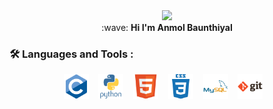 <div id="header" align="center">
  <img src="https://media.giphy.com/media/WDJBtnl2cxgReYekEu/giphy.gif" width="100"/>
</div>

<div align="center">
:wave: <b>Hi I'm Anmol Baunthiyal</b> 
</div>

### :hammer_and_wrench: Languages and Tools :
<div align="center">
  <img src="https://github.com/devicons/devicon/blob/master/icons/c/c-original.svg" title="C" alt="C" width="40" height="40"/>&nbsp;&nbsp;&nbsp;
  <img src="https://github.com/devicons/devicon/blob/master/icons/python/python-original-wordmark.svg" title="Python" alt="Python" width="40" height="40"/>&nbsp;&nbsp;&nbsp;
  <img src="https://github.com/devicons/devicon/blob/master/icons/html5/html5-original.svg" title="HTML5" alt="HTML" width="40" height="40"/>&nbsp;&nbsp;&nbsp;
  <img src="https://github.com/devicons/devicon/blob/master/icons/css3/css3-plain-wordmark.svg"  title="CSS3" alt="CSS" width="40" height="40"/>&nbsp;&nbsp;&nbsp;
  <img src="https://github.com/devicons/devicon/blob/master/icons/mysql/mysql-original-wordmark.svg" title="MySQL"  alt="MySQL" width="40" height="40"/>&nbsp;&nbsp;&nbsp;
  <img src="https://github.com/devicons/devicon/blob/master/icons/git/git-original-wordmark.svg" title="Git" alt="Git" width="40" height="40"/>&nbsp;&nbsp;&nbsp;
<!--   <img src="https://upload.wikimedia.org/wikiversity/en/thumb/8/8c/FastAPI_logo.png/640px-FastAPI_logo.png" title="FastAPI" width="40" height="40"/> -->
</div>
